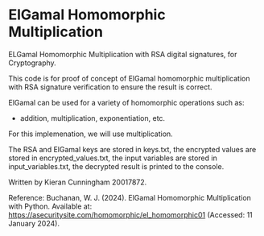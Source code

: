 # ElGamal Homomorphic Multiplication
ELGamal Homomorphic Multiplication with RSA digital signatures, for Cryptography.



This code is for proof of concept of ElGamal homomorphic multiplication with RSA signature verification to ensure the result is correct.

ElGamal can be used for a variety of homomorphic operations such as:

  - addition, multiplication, exponentiation, etc.

For this implemenation, we will use multiplication.


The RSA and ElGamal keys are stored in keys.txt,
the encrypted values are stored in encrypted_values.txt,
the input variables are stored in input_variables.txt,
the decrypted result is printed to the console.


Written by Kieran Cunningham 20017872.


Reference: 
Buchanan, W. J. (2024). ElGamal Homomorphic Multiplication with Python. Available at: https://asecuritysite.com/homomorphic/el_homomorphic01 (Accessed: 11 January 2024).
